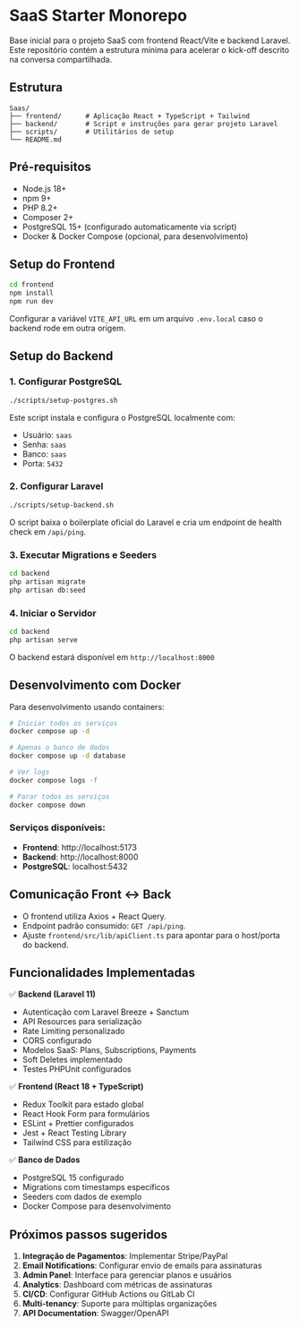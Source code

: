 # SaaS Starter Monorepo

Base inicial para o projeto SaaS com frontend React/Vite e backend Laravel. Este repositório contém a estrutura
mínima para acelerar o kick-off descrito na conversa compartilhada.

## Estrutura

```
Saas/
├── frontend/      # Aplicação React + TypeScript + Tailwind
├── backend/       # Script e instruções para gerar projeto Laravel
├── scripts/       # Utilitários de setup
└── README.md
```

## Pré-requisitos

- Node.js 18+
- npm 9+
- PHP 8.2+
- Composer 2+
- PostgreSQL 15+ (configurado automaticamente via script)
- Docker & Docker Compose (opcional, para desenvolvimento)

## Setup do Frontend

```bash
cd frontend
npm install
npm run dev
```

Configurar a variável `VITE_API_URL` em um arquivo `.env.local` caso o backend rode em outra origem.

## Setup do Backend

### 1. Configurar PostgreSQL

```bash
./scripts/setup-postgres.sh
```

Este script instala e configura o PostgreSQL localmente com:
- Usuário: `saas`
- Senha: `saas` 
- Banco: `saas`
- Porta: `5432`

### 2. Configurar Laravel

```bash
./scripts/setup-backend.sh
```

O script baixa o boilerplate oficial do Laravel e cria um endpoint de health check em `/api/ping`.

### 3. Executar Migrations e Seeders

```bash
cd backend
php artisan migrate
php artisan db:seed
```

### 4. Iniciar o Servidor

```bash
cd backend
php artisan serve
```

O backend estará disponível em `http://localhost:8000`

## Desenvolvimento com Docker

Para desenvolvimento usando containers:

```bash
# Iniciar todos os serviços
docker compose up -d

# Apenas o banco de dados
docker compose up -d database

# Ver logs
docker compose logs -f

# Parar todos os serviços
docker compose down
```

### Serviços disponíveis:

- **Frontend**: http://localhost:5173
- **Backend**: http://localhost:8000  
- **PostgreSQL**: localhost:5432

## Comunicação Front <-> Back

- O frontend utiliza Axios + React Query.
- Endpoint padrão consumido: `GET /api/ping`.
- Ajuste `frontend/src/lib/apiClient.ts` para apontar para o host/porta do backend.

## Funcionalidades Implementadas

✅ **Backend (Laravel 11)**
- Autenticação com Laravel Breeze + Sanctum
- API Resources para serialização
- Rate Limiting personalizado
- CORS configurado
- Modelos SaaS: Plans, Subscriptions, Payments
- Soft Deletes implementado
- Testes PHPUnit configurados

✅ **Frontend (React 18 + TypeScript)**
- Redux Toolkit para estado global
- React Hook Form para formulários
- ESLint + Prettier configurados
- Jest + React Testing Library
- Tailwind CSS para estilização

✅ **Banco de Dados**
- PostgreSQL 15 configurado
- Migrations com timestamps específicos
- Seeders com dados de exemplo
- Docker Compose para desenvolvimento

## Próximos passos sugeridos

1. **Integração de Pagamentos**: Implementar Stripe/PayPal
2. **Email Notifications**: Configurar envio de emails para assinaturas
3. **Admin Panel**: Interface para gerenciar planos e usuários
4. **Analytics**: Dashboard com métricas de assinaturas
5. **CI/CD**: Configurar GitHub Actions ou GitLab CI
6. **Multi-tenancy**: Suporte para múltiplas organizações
7. **API Documentation**: Swagger/OpenAPI

